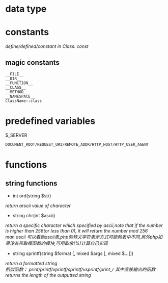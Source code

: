 # data type

# constants

_define/defined/constant_
_in Class: const_

## magic constants
```
__FILE__
__DIR__
__FUNCTION__
__CLASS__
__METHOD__
__NAMESPACE__
ClassName::class
```

# predefined variables

$_SERVER  
```
DOCUMENT_ROOT/REQUEST_URI/REMOTE_ADDR/HTTP_HOST/HTTP_USER_AGENT
```

# functions

## string functions

- int ord(string $str)

_return arscii value of character_

- string chr(int $ascii)

_return a specific character which specified by ascii,note that if the number is higher than 256(or less than 0), it will return the number mod 256_  
_man ascii 可以看到ascii表,php的转义字符表示方式可能和表中不同,另外php如果没有带取模函数的模块,可用取余(%)计算自己实现_

- string sprintf(string $format [, mixed $args [, mixed $...]])

_return a formatted string_  
_相似函数： print/printf/vprintf/sprintf/vsprintf/print\_r 其中直接输出的函数returns the length of the outputted string_

